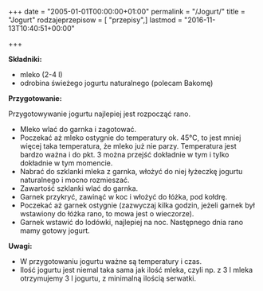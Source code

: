 +++
date = "2005-01-01T00:00:00+01:00"
permalink = "/Jogurt/"
title = "Jogurt"
rodzajeprzepisow = [ "przepisy",]
lastmod = "2016-11-13T10:40:51+00:00"

+++

**Składniki:**

-   mleko (2-4 l)
-   odrobina świeżego jogurtu naturalnego (polecam Bakomę)

**Przygotowanie:**

Przygotowywanie jogurtu najlepiej jest rozpocząć rano.

-   Mleko wlać do garnka i zagotować.
-   Poczekać aż mleko ostygnie do temperatury ok. 45°C, to jest mniej więcej taka temperatura, że mleko już nie parzy. Temperatura jest bardzo ważna i do pkt. 3 można przejść dokładnie w tym i tylko dokładnie w tym momencie.
-   Nabrać do szklanki mleka z garnka, włożyć do niej łyżeczkę jogurtu naturalnego i mocno rozmieszać.
-   Zawartość szklanki wlać do garnka.
-   Garnek przykryć, zawinąć w koc i włożyć do łóżka, pod kołdrę.
-   Poczekać aż garnek ostygnie (zazwyczaj kilka godzin, jeżeli garnek był wstawiony do łóżka rano, to mowa jest o wieczorze).
-   Garnek wstawić do lodówki, najlepiej na noc. Następnego dnia rano mamy gotowy jogurt.

**Uwagi:**

-   W przygotowaniu jogurtu ważne są temperatury i czas.
-   Ilość jogurtu jest niemal taka sama jak ilość mleka, czyli np. z 3 l mleka otrzymujemy 3 l jogurtu, z minimalną ilością serwatki.

